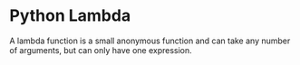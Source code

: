 # Python Lambda



A lambda function is a small anonymous function and can take any number of arguments, but can only have one expression.